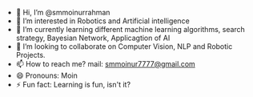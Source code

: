 - 👋 Hi, I’m @smmoinurrahman
- 👀 I’m interested in Robotics and Artificial intelligence
- 🌱 I’m currently learning different machine learning algorithms, search strategy, Bayesian Network, Applicagtion of AI
- 💞️ I’m looking to collaborate on Computer Vision, NLP and Robotic Projects.
- 📫 How to reach me? mail: smmoinur7777@gmail.com
- 😄 Pronouns: Moin
- ⚡ Fun fact: Learning is fun, isn't it?

<!---
smmoinurrahman/smmoinurrahman is a ✨ special ✨ repository because its `README.md` (this file) appears on your GitHub profile.
You can click the Preview link to take a look at your changes.
--->
